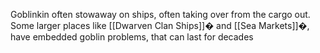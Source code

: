 Goblinkin often stowaway on ships, often taking over from the cargo out. Some larger places like [[Dwarven Clan Ships]]� and [[Sea Markets]]�, have embedded goblin problems, that can last for decades